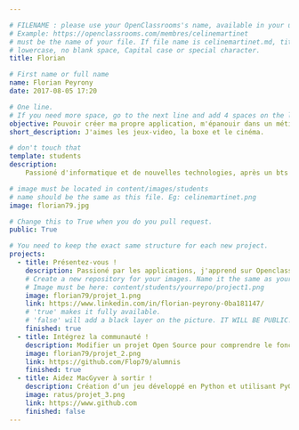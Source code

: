 ```yaml
---

# FILENAME : please use your OpenClassrooms's name, available in your url.
# Example: https://openclassrooms.com/membres/celinemartinet
# must be the name of your file. If file name is celinemartinet.md, title is celinemartinet.
# lowercase, no blank space, Capital case or special character.
title: Florian

# First name or full name
name: Florian Peyrony
date: 2017-08-05 17:20 

# One line.
# If you need more space, go to the next line and add 4 spaces on the left, as in 'description'.
objective: Pouvoir créer ma propre application, m'épanouir dans un métier.
short_description: J'aimes les jeux-video, la boxe et le cinéma.

# don't touch that
template: students
description:
    Passioné d'informatique et de nouvelles technologies, après un bts muc innachevé je souhaite me réorienter et apprendre un métier que j'aime.

# image must be located in content/images/students
# name should be the same as this file. Eg: celinemartinet.png
image: florian79.jpg

# Change this to True when you do you pull request.
public: True

# You need to keep the exact same structure for each new project.
projects:
  - title: Présentez-vous !
    description: Passioné par les applications, j'apprend sur Openclassrooms.
    # Create a new repository for your images. Name it the same as your nickname and profile picture.
    # Image must be here: content/students/yourrepo/project1.png
    image: florian79/projet_1.png
    link: https://www.linkedin.com/in/florian-peyrony-0ba181147/
    # 'true' makes it fully available.
    # 'false' will add a black layer on the picture. IT WILL BE PUBLIC!
    finished: true
  - title: Intégrez la communauté !
    description: Modifier un projet Open Source pour comprendre le fonctionnement de Git, de Github et des pull requests. 
    image: florian79/projet_2.png
    link: https://github.com/Flop79/alumnis
    finished: true
  - title: Aidez MacGyver à sortir !
    description: Création d’un jeu développé en Python et utilisant PyGame.
    image: ratus/projet_3.png
    link: https://www.github.com
    finished: false
---
```

